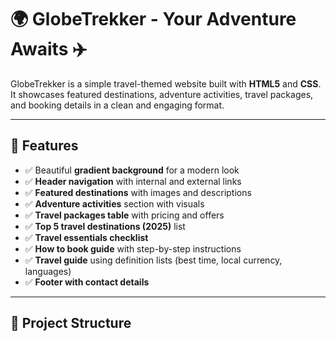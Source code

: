 # 🌍 GlobeTrekker - Your Adventure Awaits ✈️

GlobeTrekker is a simple travel-themed website built with **HTML5** and **CSS**.  
It showcases featured destinations, adventure activities, travel packages, and booking details in a clean and engaging format.  

---

## 🚀 Features
- ✅ Beautiful **gradient background** for a modern look  
- ✅ **Header navigation** with internal and external links  
- ✅ **Featured destinations** with images and descriptions  
- ✅ **Adventure activities** section with visuals  
- ✅ **Travel packages table** with pricing and offers  
- ✅ **Top 5 travel destinations (2025)** list  
- ✅ **Travel essentials checklist**  
- ✅ **How to book guide** with step-by-step instructions  
- ✅ **Travel guide** using definition lists (best time, local currency, languages)  
- ✅ **Footer with contact details**  

---

## 📂 Project Structure
